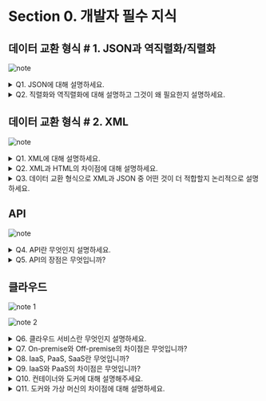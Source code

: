 # Section 0. 개발자 필수 지식

## 데이터 교환 형식 # 1. JSON과 역직렬화/직렬화

![note](notes/JSON.jpg)

<details>
<summary>Q1. JSON에 대해 설명하세요.</summary>

JSON은 JavaScript Object Notation의 줄임말로, 자바스크립트 객체 문법을 사용한 데이터 교환 형식을 말합니다.

플랫폼 독립적인 데이터 형식이기 때문에 자바스크립트, 자바, 파이썬 등 다양한 언어와 다양한 시스템에서 사용할 수 있습니다. 그렇기 때문에 API 반환 형식 또는 package.json과 같은 시스템 구성 설정 파일 등에 사용됩니다.

JSON.parse()를 사용하여 역직렬화하고, JSON.stringify()를 사용하여 직렬화할 수 있습니다.
</details>

<details>
<summary>Q2. 직렬화와 역직렬화에 대해 설명하고 그것이 왜 필요한지 설명하세요.</summary>

직렬화란 JSON 객체를 바이트 형식으로 변환하는 것을 말합니다. 직렬화는 다양한 플랫폼에서 객체를 불러올 수 있게 하기 위해 사용됩니다.

역직렬화란 바이트 형식을 JSON 객체로 변환하는 것을 말합니다. 역직렬화는 특정 플랫폼에서 객체를 직접 사용할 수 있게 하기 위해 사용됩니다.
</details>

## 데이터 교환 형식 # 2. XML

![note](notes/XML.jpg)

<details>
<summary>Q1. XML에 대해 설명하세요.</summary>

XML이란 태그로 특징되는 마크업 형태를 쓰는 데이터 교환 형식입니다. 키의 이름으로 태그를 정의하고, 시작 태그와 종료 태그 사이에 키의 값을 포함하는 형태입니다.

XML 문서는 버전 및 인코딩 정보를 담고 있는 프롤로그, 단 한 번만 나타나는 루트 요소, 루트 요소 하위에 존재하는 하위 요소들로 구성됩니다.

</details>

<details>
<summary>Q2. XML과 HTML의 차이점에 대해 설명하세요.</summary>

XML은 데이터 저장과 전송 용도로 사용되며, 태그를 사용자가 정의하여 사용해야 되고, 태그명이 대소문자를 구분합니다.

반면 HTML은 데이터 표시 용도로 사용되며, 미리 정의된 태그를 사용해야 되고, 태그명이 대소문자를 구분하지 않습니다.

</details>

<details>
<summary>Q3. 데이터 교환 형식으로 XML과 JSON 중 어떤 것이 더 적합할지 논리적으로 설명하세요.</summary>

상황에 따라 적합한 선택지는 다를 수 있겠지만, 저라면 JSON을 선택하겠습니다.

그 이유는 XML의 경우 종료 태그가 차지하는 용량 때문에 기본적으로 데이터가 무거워지고, 노드 환경에서 자바스크립트 객체로 파싱할 때에도 내장 라이브러리가 지원되지 않고 xml2json 같은 외부 라이브러리를 사용해야 한다는 불편함이 있기 때문입니다.

</details>

## API

![note](notes/API.jpg)

<details>
<summary>Q4. API란 무엇인지 설명하세요.</summary>

Application Programming Interface, 줄여서 API란 컴퓨터 간 존재하는 중계 계층입니다. 2개 이상의 컴퓨터가 통신할 때 API를 인터페이스로 두고 통신합니다.

</details>

<details>
<summary>Q5. API의 장점은 무엇입니까?</summary>

제공자의 입장에선 내부 구현을 은닉하고 특정 정보만 제공할 수 있는 것, 서버 내부 구조의 수정에 따른 의존성이 약해 API는 수정할 필요가 적은 것이 장점입니다.

사용자의 입장에선 필요한 데이터만 요청할 수 있는 것이 장점입니다.

또한, Open API를 사용하면 개발 단계가 간소화되고 적은 비용으로 개발할 수 있습니다.

</details>

## 클라우드

![note 1](notes/Cloud1.jpg)

![note 2](notes/Cloud2.jpg)

<details>
<summary>Q6. 클라우드 서비스란 무엇인지 설명하세요.</summary>

클라우드 서비스란 Off-premise 방식으로 다른 기업의 공급자가 호스팅하여 인터넷을 통해 제공하는 인프라, 플랫폼, 또는 소프트웨어입니다.

</details>

<details>
<summary>Q7. On-premise와 Off-premise의 차이점은 무엇입니까?</summary>

Off-premise는 다른 기업의 공급자가 인터넷을 통해 인프라를 제공하는 방식이고, On-premise는 개인 또는 기업이 직접 데이터 센터를 구축 및 유지보수하는 방식입니다.

</details>

<details>
<summary>Q8. IaaS, PaaS, SaaS란 무엇입니까?</summary>

IaaS는 Infrastructure-as-a-Service, PaaS는 Platform-as-a-Service, SaaS는 Software-as-a-Service를 의미합니다.

클라우드 서비스 제공 시 해당 서비스가 인프라를 제공하는 형태로 되어 있느냐, 플랫폼을 제공하는 형태로 되어 있느냐, 소프트웨어를 제공하는 형태로 되어 있느냐의 차이입니다.

IaaS의 대표적인 예시는 EC2, PaaS의 대표적인 예시는 heroku, SaaS의 대표적인 예시는 구글 Docs입니다.

</details>

<details>
<summary>Q9. IaaS와 PaaS의 차이점은 무엇입니까?</summary>

IaaS는 유연성, 이식성이 높고 플랫폼과 독립적이라는 장점을 가진 대신 운영 효율이 떨어진다는 단점이 있습니다.

PaaS는 유연성, 이식성이 낮고 플랫폼에 종속적이라는 단점을 가진 대신 운영 효율이 높다는 장점이 있습니다.

</details>

<details>
<summary>Q10. 컨테이너와 도커에 대해 설명해주세요.</summary>

컨테이너란 애플리케이션 실행에 필요한 모든 코드와 종속성을 패키징한 하나의 단위입니다. 가상 머신 위에서 애플리케이션을 돌릴 때와 비교하면, 하나의 OS를 공유하기 때문에 속도가 빠르고, 경량화되어 있고, 어느 정도의 격리성이 보장된다는 장점이 있습니다. 그러나 OS에 의존적이기 때문에 가상 머신만큼의 격리성이 보장되긴 어렵다는 단점이 있습니다.

도커는 컨테이너 운영을 위한 기능을 제공하는 플랫폼입니다. IaaS와 PaaS의 장점인 유연성, 이식성, 플랫폼 독립성, 운영 효율성을 모두 갖고 있습니다.

Dockerfile에 패키지와 환경 변수 등을 기록하고 빌드하면 도커 이미지가 생성됩니다. 도커 이미지는 컨테이너 실행에 필요한 파일, 설정 등을 담고 있는 하나의 상태 값으로 불변성이 가장 큰 특징입니다. 도커 이미지를 실행하면 도커 컨테이너가 생성되는데, 이때 컴퓨팅 자원과 도커 이미지의 설정 값이 연결됩니다.

</details>

<details>
<summary>Q11. 도커와 가상 머신의 차이점에 대해 설명하세요.</summary>

가상 머신은 OS에서 실행되는 VMware와 같은 Hypervisor가 있고, 그 위에 guest OS가 설치되어 하드웨어의 동작을 소프트웨어적으로 구현합니다. 사용자 간 OS가 공유되지 않기 때문에 완전한 격리성이 보장된다는 장점이 있지만, 컴퓨팅 자원을 많이 소모한다는 단점이 있습니다.

도커는 컨테이너 기술을 사용함으로써 하나의 OS 위에서 특정 이미지를 사용해 여러 개의 컨테이너를 운영합니다. 이렇게 함으로써 컴퓨팅 자원을 적게 소모하게 된다는 장점이 있지만 사용자 간 OS를 공유하기 때문에 완전한 격리성이 보장되지 않는다는 점은 유의해야 할 필요가 있습니다.

</details>